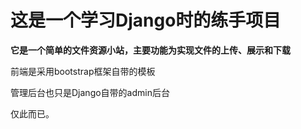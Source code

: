 # 这是一个学习Django时的练手项目
**它是一个简单的文件资源小站，主要功能为实现文件的上传、展示和下载**

前端是采用bootstrap框架自带的模板

管理后台也只是Django自带的admin后台

仅此而已。
